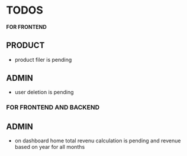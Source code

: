 # TODOS


#### FOR FRONTEND
## PRODUCT
- product filer is pending

## ADMIN
 - user deletion is pending

### FOR FRONTEND AND BACKEND
## ADMIN
- on dashboard home total revenu calculation is pending and revenue based on year for all months


